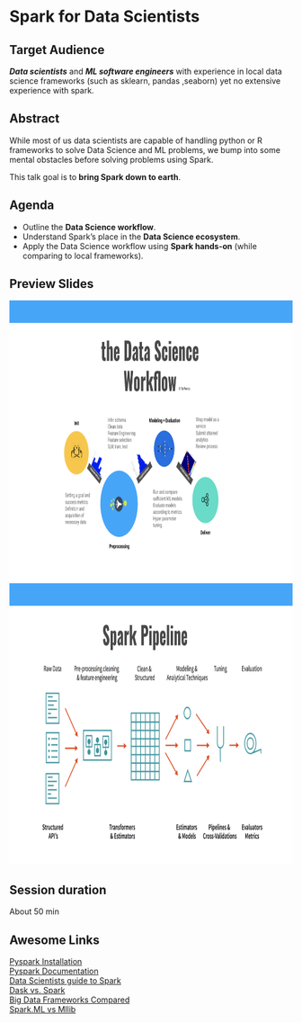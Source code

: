 # Spark for Data Scientists


## Target Audience

***Data scientists*** and ***ML software engineers*** with experience in local data science frameworks (such as sklearn, pandas ,seaborn) yet no extensive experience with spark.

## Abstract

While most of us data scientists are capable of handling python or R frameworks to solve Data Science and ML problems, we bump into some mental obstacles before solving problems using Spark. 

This talk goal is to **bring Spark down to earth**.

## Agenda

- Outline the **Data Science workflow**.
- Understand Spark’s place in the **Data Science ecosystem**.
- Apply the Data Science workflow using **Spark hands-on** (while comparing to local frameworks).

## Preview Slides

<img src="./photos/the_data_science_workflow.png" height="500" />
<img src="./photos/spark_pipeline.png" height="500" />

## Session duration

About 50 min

## Awesome Links

[Pyspark Installation](https://github.com/zipfian/spark-install)<br/>
[Pyspark Documentation](https://spark.apache.org/docs/2.2.0/api/python/index.html)<br/>
[Data Scientists guide to Spark](http://go.databricks.com/hubfs/Landing_pages/DS%20Guide%20to%20Spark/Data-Scientists-Guide-to-Apache-Spark.pdf?t=1514418267665)<br/>
[Dask vs. Spark](https://stackoverflow.com/questions/38882660/at-what-situation-i-can-use-dask-instead-of-apache-spark)<br/>
[Big Data Frameworks Compared](https://www.digitalocean.com/community/tutorials/hadoop-storm-samza-spark-and-flink-big-data-frameworks-compared)<br/>
[Spark.ML vs Mllib](https://www.quora.com/Why-are-there-two-ML-implementations-in-Spark-ML-and-MLlib-and-what-are-their-different-features)<br/>
